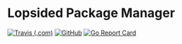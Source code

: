 # Lopsided Package Manager

[![Travis (.com)](https://img.shields.io/travis/com/poltar/lopman.svg?style=flat-square)](https://travis-ci.com/poltar/lopman)    [![GitHub](https://img.shields.io/badge/License-GPL%20v3-blue.svg?style=flat-square)](https://www.gnu.org/licenses/gpl-3.0)   [![Go Report Card](https://goreportcard.com/badge/github.com/poltar/lopman?style=flat-square)](https://goreportcard.com/report/github.com/poltar/lopman)
